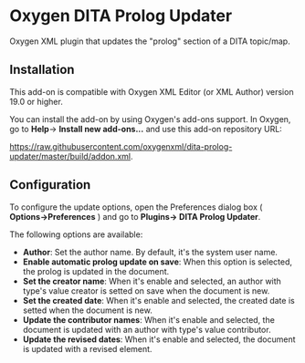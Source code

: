 # Oxygen DITA Prolog Updater
Oxygen XML plugin that updates the "prolog" section of a DITA topic/map.

## Installation
This add-on is compatible with Oxygen XML Editor (or XML Author) version 19.0 or higher. 

You can install the add-on by using Oxygen's add-ons support. In Oxygen, go to **Help**-> **Install new add-ons...** and use this add-on repository URL:

https://raw.githubusercontent.com/oxygenxml/dita-prolog-updater/master/build/addon.xml.

## Configuration
To configure the update options, open the Preferences dialog box ( **Options->Preferences** ) and go to  **Plugins-> DITA Prolog Updater**.

The following options are available:

- **Author**: Set the author name. By default, it's the system user name.
- **Enable automatic prolog update on save**: When this option is selected, the prolog is updated in the document.
- **Set the creator name**: When it's enable and selected, an author with type's value creator is setted on save when the document is new.
- **Set the created date**: When it's enable and selected, the created date is setted when the document is new.
- **Update the contributor names**: When it's enable and selected, the document is updated with an author with type's value contributor.
- **Update the revised dates**:  When it's enable and selected, the document is updated with a revised element. 
